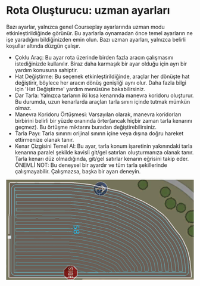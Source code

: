# Rota Oluşturucu: uzman ayarları


Bazı ayarlar, yalnızca genel Courseplay ayarlarında uzman modu etkinleştirildiğinde görünür.
Bu ayarlarla oynamadan önce temel ayarların ne işe yaradığını bildiğinizden emin olun.
Bazı uzman ayarları, yalnızca belirli koşullar altında düzgün çalışır.

- Çoklu Araç: Bu ayar rota üzerinde birden fazla aracın çalışmasını istediğinizde kullanılır. Biraz daha karmaşık bir ayar olduğu için ayrı bir yardım konusuna sahiptir.
- Hat Değiştirme: Bu seçenek etkinleştirildiğinde, araçlar her dönüşte hat değiştirir, böylece her aracın dönüş genişliği aynı olur. Daha fazla bilgi için 'Hat Değiştirme' yardım menüsüne bakabilirsiniz.
- Dar Tarla: Yalnızca tarlanın iki kısa kenarında manevra koridoru oluşturur. Bu durumda, uzun kenarlarda araçları tarla sınırı içinde tutmak mümkün olmaz.
- Manevra Koridoru Örtüşmesi: Varsayılan olarak, manevra koridorları birbirini belirli bir yüzde oranında örter(ancak hiçbir zaman tarla kenarını geçmez). Bu örtüşme miktarını buradan değiştirebilirsiniz.
- Tarla Payı: Tarla sınırını orijinal sınırın içine veya dışına doğru hareket ettirmenize olanak tanır.
- Kenar Çizgisini Temel Al: Bu ayar, tarla konum işaretinin yakınındaki tarla kenarına paralel şekilde kavisli git/gel satırları oluşturmanıza olanak tanır. Tarla kenarı düz olmadığında, git/gel satırlar kenarın eğrisini takip eder.
ÖNEMLİ NOT: Bu deneysel bir ayardır ve tüm tarla şekillerinde çalışmayabilir. Çalışmazsa, başka bir ayarı deneyin.


![Image](/translation_data/baseedge_0_0_1020_545.png)

